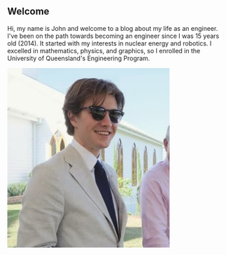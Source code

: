 ## Welcome
Hi, my name is John and welcome to a blog about my life as an engineer. I've been on the path towards becoming an engineer since I was 15 years old (2014).
It started with my interests in nuclear energy and robotics. I excelled in mathematics, physics, and graphics, so I enrolled in the University of Queensland's Engineering Program. 

![Image of me and my father](images/20220914_071646.jpg)
